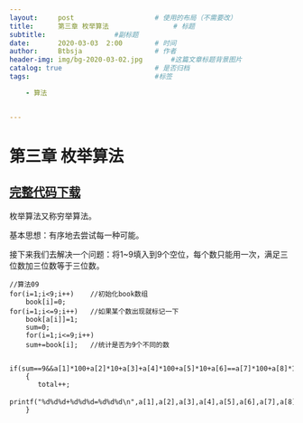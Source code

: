 ```yaml
---
layout:     post   				    # 使用的布局（不需要改）
title:      第三章 枚举算法			    # 标题 
subtitle:                 #副标题
date:       2020-03-03	2:00		# 时间
author:     Btbsja					# 作者
header-img: img/bg-2020-03-02.jpg 	    #这篇文章标题背景图片
catalog: true 						# 是否归档
tags:								#标签

    - 算法


---
```

# 第三章 枚举算法

## [完整代码下载](https://download.csdn.net/download/Btbsja/12207664)

枚举算法又称穷举算法。

基本思想：有序地去尝试每一种可能。

接下来我们去解决一个问题：将1~9填入到9个空位，每个数只能用一次，满足三位数加三位数等于三位数。

```
//算法09
for(i=1;i<9;i++)    //初始化book数组
	book[i]=0;
for(i=1;i<=9;i++)   //如果某个数出现就标记一下
    book[a[i]]=1;
    sum=0;
    for(i=1;i<=9;i++)
    sum+=book[i];   //统计是否为9个不同的数

                                          if(sum==9&&a[1]*100+a[2]*10+a[3]+a[4]*100+a[5]*10+a[6]==a[7]*100+a[8]*10+a[9])
    {
       total++;
                                                    printf("%d%d%d+%d%d%d=%d%d%d\n",a[1],a[2],a[3],a[4],a[5],a[6],a[7],a[8],a[9])；
    }
```